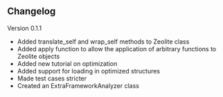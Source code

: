Changelog
---------
Version 0.1.1
* Added translate_self and wrap_self methods to Zeolite class
* Added apply function to allow the application of arbitrary functions to Zeolite objects
* Added new tutorial on optimization
* Added support for loading in optimized structures 
* Made test cases stricter
* Created an ExtraFrameworkAnalyzer class
